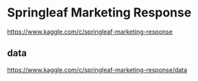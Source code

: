 # Springleaf Marketing Response
https://www.kaggle.com/c/springleaf-marketing-response

## data
https://www.kaggle.com/c/springleaf-marketing-response/data
